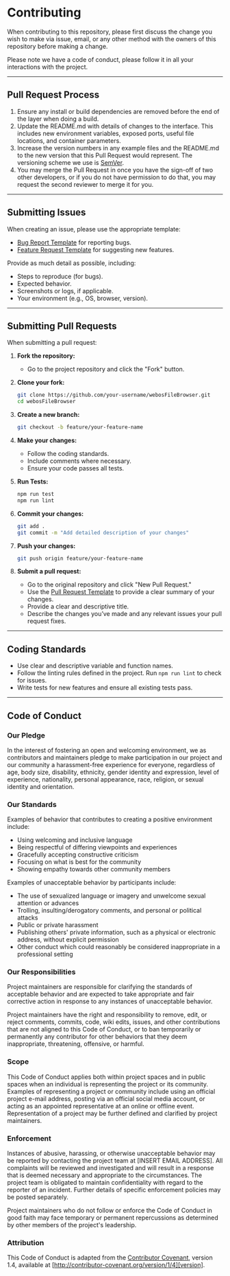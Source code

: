 # Contributing

When contributing to this repository, please first discuss the change you wish to make via issue, email, or any other method with the owners of this repository before making a change.

Please note we have a code of conduct, please follow it in all your interactions with the project.

---

## Pull Request Process

1. Ensure any install or build dependencies are removed before the end of the layer when doing a build.
2. Update the README.md with details of changes to the interface. This includes new environment variables, exposed ports, useful file locations, and container parameters.
3. Increase the version numbers in any example files and the README.md to the new version that this Pull Request would represent. The versioning scheme we use is [SemVer](http://semver.org/).
4. You may merge the Pull Request in once you have the sign-off of two other developers, or if you do not have permission to do that, you may request the second reviewer to merge it for you.

---

## Submitting Issues

When creating an issue, please use the appropriate template:
- [Bug Report Template](.github/ISSUE_TEMPLATE/bug_report.md) for reporting bugs.
- [Feature Request Template](.github/ISSUE_TEMPLATE/feature_request.md) for suggesting new features.

Provide as much detail as possible, including:
- Steps to reproduce (for bugs).
- Expected behavior.
- Screenshots or logs, if applicable.
- Your environment (e.g., OS, browser, version).

---

## Submitting Pull Requests

When submitting a pull request:

1. **Fork the repository:**
   - Go to the project repository and click the "Fork" button.

2. **Clone your fork:**
   ```bash
   git clone https://github.com/your-username/webosFileBrowser.git
   cd webosFileBrowser
   ```

3. **Create a new branch:**
   ```bash
   git checkout -b feature/your-feature-name
   ```

4. **Make your changes:**
   - Follow the coding standards.
   - Include comments where necessary.
   - Ensure your code passes all tests.

5. **Run Tests:**
   ```bash
   npm run test
   npm run lint
   ```

6. **Commit your changes:**
   ```bash
   git add .
   git commit -m "Add detailed description of your changes"
   ```

7. **Push your changes:**
   ```bash
   git push origin feature/your-feature-name
   ```

8. **Submit a pull request:**
   - Go to the original repository and click "New Pull Request."
   - Use the [Pull Request Template](.github/PULL_REQUEST_TEMPLATE.md) to provide a clear summary of your changes.
   - Provide a clear and descriptive title.
   - Describe the changes you’ve made and any relevant issues your pull request fixes.

---

## Coding Standards

- Use clear and descriptive variable and function names.
- Follow the linting rules defined in the project. Run `npm run lint` to check for issues.
- Write tests for new features and ensure all existing tests pass.

---

## Code of Conduct

### Our Pledge

In the interest of fostering an open and welcoming environment, we as contributors and maintainers pledge to make participation in our project and our community a harassment-free experience for everyone, regardless of age, body size, disability, ethnicity, gender identity and expression, level of experience, nationality, personal appearance, race, religion, or sexual identity and orientation.

### Our Standards

Examples of behavior that contributes to creating a positive environment include:

- Using welcoming and inclusive language
- Being respectful of differing viewpoints and experiences
- Gracefully accepting constructive criticism
- Focusing on what is best for the community
- Showing empathy towards other community members

Examples of unacceptable behavior by participants include:

- The use of sexualized language or imagery and unwelcome sexual attention or advances
- Trolling, insulting/derogatory comments, and personal or political attacks
- Public or private harassment
- Publishing others' private information, such as a physical or electronic address, without explicit permission
- Other conduct which could reasonably be considered inappropriate in a professional setting

### Our Responsibilities

Project maintainers are responsible for clarifying the standards of acceptable behavior and are expected to take appropriate and fair corrective action in response to any instances of unacceptable behavior.

Project maintainers have the right and responsibility to remove, edit, or reject comments, commits, code, wiki edits, issues, and other contributions that are not aligned to this Code of Conduct, or to ban temporarily or permanently any contributor for other behaviors that they deem inappropriate, threatening, offensive, or harmful.

### Scope

This Code of Conduct applies both within project spaces and in public spaces when an individual is representing the project or its community. Examples of representing a project or community include using an official project e-mail address, posting via an official social media account, or acting as an appointed representative at an online or offline event. Representation of a project may be further defined and clarified by project maintainers.

### Enforcement

Instances of abusive, harassing, or otherwise unacceptable behavior may be reported by contacting the project team at [INSERT EMAIL ADDRESS]. All complaints will be reviewed and investigated and will result in a response that is deemed necessary and appropriate to the circumstances. The project team is obligated to maintain confidentiality with regard to the reporter of an incident. Further details of specific enforcement policies may be posted separately.

Project maintainers who do not follow or enforce the Code of Conduct in good faith may face temporary or permanent repercussions as determined by other members of the project's leadership.

### Attribution

This Code of Conduct is adapted from the [Contributor Covenant][homepage], version 1.4, available at [http://contributor-covenant.org/version/1/4][version].

[homepage]: http://contributor-covenant.org
[version]: http://contributor-covenant.org/version/1/4/

